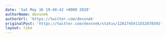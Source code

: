 ```yaml
---
date: 'Sat May 16 19:48:42 +0000 2020'
authorName: devsnek
authorUrl: 'https://twitter.com/devsnek'
originalPost: 'https://twitter.com/devsnek/status/1261745411552878593'
layout: like
---
```

